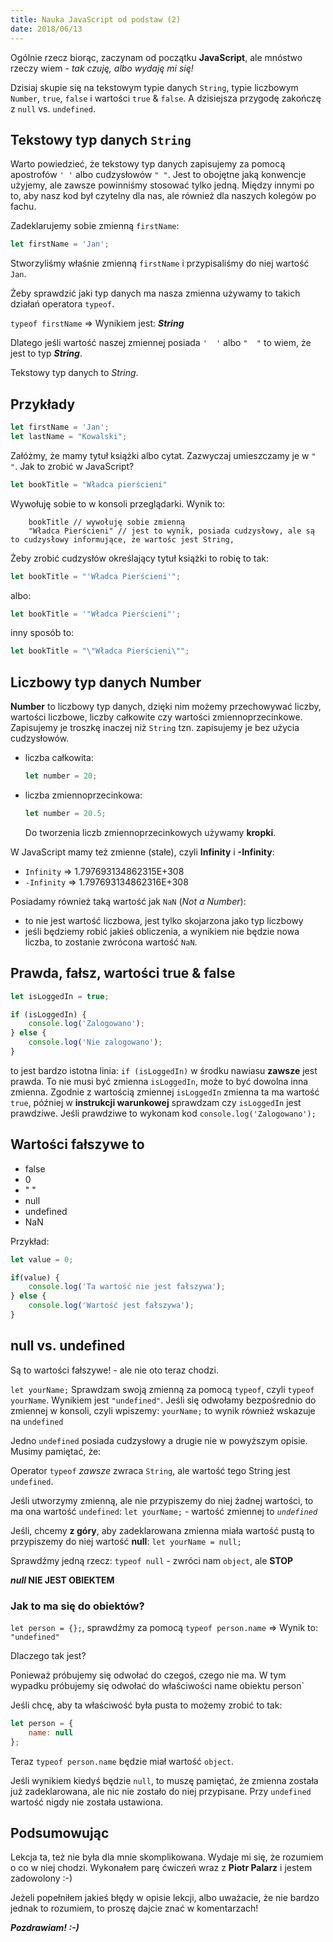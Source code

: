 ```yaml
---
title: Nauka JavaScript od podstaw (2)
date: 2018/06/13
---
```


Ogólnie rzecz biorąc, zaczynam od początku **JavaScript**, ale mnóstwo
rzeczy wiem - _tak czuję, albo wydaję mi się!_

Dzisiaj skupie się na tekstowym typie danych `String`,
typie liczbowym `Number`, `true`, `false` i wartości
`true` & `false`. A dzisiejsza przygodę zakończę z `null` vs. `undefined`.

## Tekstowy typ danych `String`

Warto powiedzieć, że tekstowy typ danych zapisujemy za pomocą apostrofów
 `' '` albo cudzysłowów `" "`. Jest to obojętne jaką konwencje użyjemy,
ale zawsze powinniśmy stosować tylko jedną. Między innymi po to,
aby nasz kod był czytelny dla nas, ale również dla naszych kolegów po fachu.

Zadeklarujemy sobie zmienną `firstName`:

```js
let firstName = 'Jan';
```

Stworzyliśmy właśnie zmienną `firstName` i przypisaliśmy do niej wartość `Jan`.

Żeby sprawdzić jaki typ danych ma nasza zmienna używamy to takich działań
operatora `typeof`.

`typeof firstName` => Wynikiem jest: ***String***

Dlatego jeśli wartość naszej zmiennej posiada `'  '` albo `"  "` to wiem,
że jest to typ ***String***.

Tekstowy typ danych to *String*.

## Przykłady

```javascript
let firstName = 'Jan';
let lastName = "Kowalski";
```

Załóżmy, że mamy tytuł książki albo cytat. Zazwyczaj umieszczamy je w `" "`.
Jak to zrobić w JavaScript?

```javascript
let bookTitle = "Władca pierścieni"
```

Wywołuję sobie to w konsoli przeglądarki. Wynik to:

```text
    bookTitle // wywołuję sobie zmienną
    "Władca Pierścieni" // jest to wynik, posiada cudzysłowy, ale są to cudzysłowy informujące, że wartośc jest String,
```

Żeby zrobić cudzysłów określający tytuł książki to robię to tak:

```javascript
let bookTitle = "'Władca Pierścieni'";
```

albo:

```js
let bookTitle = '"Władca Pierścieni"';
```

inny sposób to:

```js
let bookTitle = "\"Władca Pierścieni\"";
```

## Liczbowy typ danych Number

**Number** to liczbowy typ danych, dzięki nim możemy przechowywać liczby,
wartości liczbowe, liczby całkowite czy wartości zmiennoprzecinkowe.
Zapisujemy je troszkę inaczej niż `String` tzn. zapisujemy je bez użycia
cudzysłowów.

* liczba całkowita:

    ```js
    let number = 20;
    ```

* liczba zmiennoprzecinkowa:

    ```js
    let number = 20.5;
    ```

    Do tworzenia liczb zmiennoprzecinkowych używamy **kropki**.

W JavaScript mamy też zmienne (stałe), czyli **Infinity** i **-Infinity**:

* `Infinity` => 1.797693134862315E+308
* `-Infinity` => 1.797693134862316E+308

Posiadamy również taką wartość jak `NaN` (_Not a Number_):

* to nie jest wartość liczbowa, jest tylko skojarzona jako typ liczbowy
* jeśli będziemy robić jakieś obliczenia, a wynikiem nie będzie nowa liczba,
    to zostanie zwrócona wartość `NaN`.

## Prawda, fałsz, wartości true & false

```js
let isLoggedIn = true;

if (isLoggedIn) {
    console.log('Zalogowano');
} else {
    console.log('Nie zalogowano');
}
```

to jest bardzo istotna linia: `if (isLoggedIn)` w środku nawiasu
**zawsze** jest prawda. To nie musi być zmienna `isLoggedIn`, może to
być dowolna inna zmienna. Zgodnie z wartością zmiennej `isLoggedIn`
zmienna ta ma wartość `true`, później w **instrukcji warunkowej**
sprawdzam czy `isLoggedIn` jest prawdziwe. Jeśli prawdziwe to wykonam
kod `console.log('Zalogowano');`

## Wartości fałszywe to

* false
* 0
* " "
* null
* undefined
* NaN

Przykład:

```js
let value = 0;

if(value) {
    console.log('Ta wartość nie jest fałszywa');
} else {
    console.log('Wartość jest fałszywa');
}
```

## null vs. undefined

Są to wartości fałszywe! - ale nie oto teraz chodzi.

`let yourName;` Sprawdzam swoją zmienną za pomocą `typeof`, czyli
`typeof yourName`. Wynikiem jest `"undefined"`. Jeśli się odwołamy
bezpośrednio do zmiennej w konsoli, czyli wpiszemy: `yourName;` to wynik
również wskazuje na `undefined`

Jedno `undefined` posiada cudzysłowy a drugie nie w powyższym opisie.
Musimy pamiętać, że:

Operator `typeof` _zawsze_ zwraca `String`, ale wartość tego String
jest `undefined`.

Jeśli utworzymy zmienną, ale nie przypiszemy do niej żadnej wartości,
to ma ona wartość `undefined`: `let yourName;` - wartość zmiennej to
*`undefined`*

Jeśli, chcemy **z góry**, aby zadeklarowana zmienna miała wartość pustą
to przypiszemy do niej wartość **null**: `let yourName = null;`

Sprawdźmy jedną rzecz: `typeof null` - zwróci nam `object`, ale **STOP**

***null* NIE JEST OBIEKTEM**

### Jak to ma się do obiektów?

`let person = {};`, sprawdźmy za pomocą `typeof person.name` =>
Wynik to: `"undefined"`

Dlaczego tak jest?

Ponieważ próbujemy się odwołać do czegoś, czego nie ma. W tym wypadku
próbujemy się odwołać do właściwości name obiektu person`

Jeśli chcę, aby ta właściwość była pusta to możemy zrobić to tak:

```js
let person = {
    name: null
};
```

Teraz `typeof person.name` będzie miał wartość `object`.

Jeśli wynikiem kiedyś będzie `null`, to muszę pamiętać, że zmienna
została już zadeklarowana, ale nic nie zostało do niej przypisane.
Przy `undefined` wartość nigdy nie została ustawiona.

## Podsumowując

Lekcja ta, też nie była dla mnie skomplikowana. Wydaje mi się, że
rozumiem o co w niej chodzi. Wykonałem parę ćwiczeń wraz z
**Piotr Palarz** i jestem zadowolony :-)

Jeżeli popełniłem jakieś błędy w opisie lekcji, albo uważacie, że nie
bardzo jednak to rozumiem, to proszę  dajcie znać w komentarzach!

***Pozdrawiam! :-)***